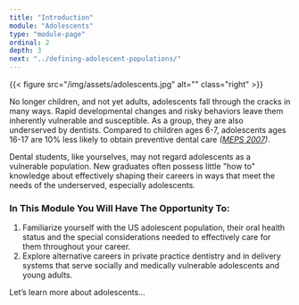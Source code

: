 ```yaml
---
title: "Introduction"
module: "Adolescents"
type: "module-page"
ordinal: 2
depth: 3
next: "../defining-adolescent-populations/"
---
```

<form method="post" action="."><div class="pageblock"><p>{{< figure src="/img/assets/adolescents.jpg" alt="" class="right" >}}</p>
<p>No longer children, and not yet adults, adolescents fall through the cracks in many ways. Rapid developmental changes and risky behaviors leave them inherently vulnerable and susceptible. As a group, they are also underserved by dentists. Compared to children ages 6-7, adolescents ages 16-17 are 10% less likely to obtain preventive dental care <em>(<a href="http://meps.ahrq.gov/mepsweb/data_files/publications/cb17/cb17.pdf" target="_blank">MEPS 2007</a>)</em>.</p>
<p>Dental students, like yourselves, may not regard adolescents as a vulnerable population. New graduates often possess little "how to" knowledge about effectively shaping their careers in ways that meet the needs of the underserved, especially adolescents.</p>
</div><h3>In This Module You Will Have The Opportunity To:</h3><div class="pageblock"><ol>
<li>Familiarize yourself with the US adolescent population, their oral health status and the special considerations needed to effectively care for them throughout your career.</li>
<li>Explore alternative careers in private practice dentistry and in delivery systems that serve socially and medically vulnerable adolescents and young adults.</li>
</ol>
</div><div class="pageblock"><p>Let’s learn more about adolescents…</p>
</div></form>
